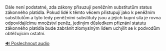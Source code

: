 
Dále není podstatné, zda zákony přisuzují peněžním substitutům status zákonného platidla. Pokud lidé k těmto věcem přistupují jako k peněžním substitutům a tyto tedy peněžními substituty jsou a jejich kupní síla je rovna odpovídajícímu množství peněz, jediným důsledkem přiznání statutu zákonného platidla bude zabránit zlomyslným lidem uchýlit se k podvodům obtěžujícím ostatní.

[🔊 Poslechnout audio](/data/7-paragraphs/audio/chapter_81/para_003-Dle-nen-podstatn-zda-zkony-pisuzuj-pennm.mp3)

